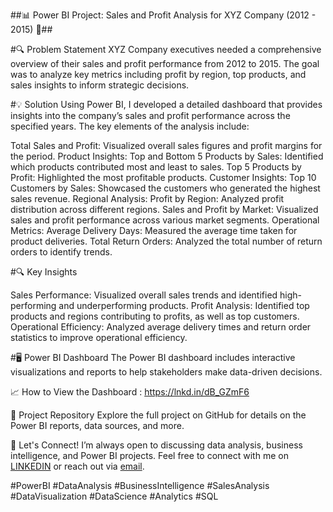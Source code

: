 ##📊 Power BI Project: Sales and Profit Analysis for XYZ Company (2012 - 2015) 🚀##

#🔍 Problem Statement
XYZ Company executives needed a comprehensive overview of their sales and profit performance from 2012 to 2015. The goal was to analyze key metrics including profit by region, top products, and sales insights to inform strategic decisions.

#💡 Solution
Using Power BI, I developed a detailed dashboard that provides insights into the company’s sales and profit performance across the specified years. The key elements of the analysis include:

Total Sales and Profit: Visualized overall sales figures and profit margins for the period.
Product Insights: Top and Bottom 5 Products by Sales: Identified which products contributed most and least to sales.
Top 5 Products by Profit: Highlighted the most profitable products.
Customer Insights: Top 10 Customers by Sales: Showcased the customers who generated the highest sales revenue.
Regional Analysis: Profit by Region: Analyzed profit distribution across different regions.
Sales and Profit by Market: Visualized sales and profit performance across various market segments.
Operational Metrics: Average Delivery Days: Measured the average time taken for product deliveries.
Total Return Orders: Analyzed the total number of return orders to identify trends.

#🔍 Key Insights

Sales Performance: Visualized overall sales trends and identified high-performing and underperforming products.
Profit Analysis: Identified top products and regions contributing to profits, as well as top customers.
Operational Efficiency: Analyzed average delivery times and return order statistics to improve operational efficiency.

#🖥️ Power BI Dashboard
The Power BI dashboard includes interactive visualizations and reports to help stakeholders make data-driven decisions.

📈 How to View the Dashboard : https://lnkd.in/dB_GZmF6

🔗 Project Repository
Explore the full project on GitHub for details on the Power BI reports, data sources, and more.

💬 Let's Connect!
I’m always open to discussing data analysis, business intelligence, and Power BI projects. Feel free to connect with me on [LINKEDIN](https://www.linkedin.com/in/nishigandhianalyst/)
 or reach out via [email](nishigandhi1998@gmail.com).

#PowerBI #DataAnalysis #BusinessIntelligence #SalesAnalysis #DataVisualization #DataScience #Analytics #SQL
